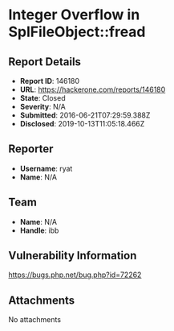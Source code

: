 # Integer Overflow in SplFileObject::fread

## Report Details
- **Report ID**: 146180
- **URL**: https://hackerone.com/reports/146180
- **State**: Closed
- **Severity**: N/A
- **Submitted**: 2016-06-21T07:29:59.388Z
- **Disclosed**: 2019-10-13T11:05:18.466Z

## Reporter
- **Username**: ryat
- **Name**: N/A

## Team
- **Name**: N/A
- **Handle**: ibb

## Vulnerability Information
https://bugs.php.net/bug.php?id=72262

## Attachments
No attachments
